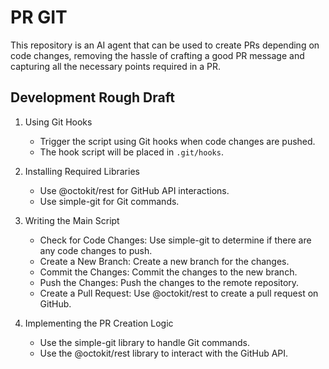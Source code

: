 # PR GIT

This repository is an AI agent that can be used to create PRs depending on code changes, removing the hassle of crafting a good PR message and capturing all the necessary points required in a PR.

## Development Rough Draft

1. Using Git Hooks
	- Trigger the script using Git hooks when code changes are pushed.
	- The hook script will be placed in `.git/hooks`.

2. Installing Required Libraries
	- Use @octokit/rest for GitHub API interactions.
	- Use simple-git for Git commands.

3. Writing the Main Script
	- Check for Code Changes: Use simple-git to determine if there are any code changes to push.
	- Create a New Branch: Create a new branch for the changes.
	- Commit the Changes: Commit the changes to the new branch.
	- Push the Changes: Push the changes to the remote repository.
	- Create a Pull Request: Use @octokit/rest to create a pull request on GitHub.

4. Implementing the PR Creation Logic
	- Use the simple-git library to handle Git commands.
	- Use the @octokit/rest library to interact with the GitHub API.
